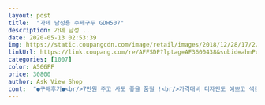 ```yaml
---
layout: post 
title:  "가데 남성용 수제구두 GDH507" 
description: 가데 남성 ..
date: 2020-05-13 02:53:39 
img: https://static.coupangcdn.com/image/retail/images/2018/12/28/17/2/93dea0ec-636f-4af8-939f-ded92bfa0a8c.jpg 
linkUrl: https://link.coupang.com/re/AFFSDP?lptag=AF3600438&subid=ahnPublicAsk&pageKey=172735010&itemId=493624111&vendorItemId=4252507547&traceid=V0-113-c9a9dd020533bd88 
categories: [1007] 
color: A566FF 
price: 30800 
author: Ask View Shop 
cont:  "●구매후기●<br/>7만원 주고 사도 좋을 품질 !<br/>가격대비 디자인도 예쁘고 색감도 세련됐네요<br/>겨울 구두가 망가졌다... <br/>큰일이다!<br/>구두 신발에 대해 잘모르나 큰 하자는 없지만 아무래 저가다 보니 자세히 자세히 보면 마감이 조금 안좋긴해요 그래도 가격 감안하면 좋은품질같아요사이즈 정사이즈고 디자인도 마음에드네요 급하게 필요하고하루밖에 안신을려고 샀는데 잘고른것 같아서 좋아요<br/>근데 품질이... <br/>.<br/><br/>급하게 신랑 신을 구두가 필요해서 구입했는데<br/>나중에도 구두 필요하면 재구매의사 있어요<br/>내일 장례식장에 가야하는데 생각해보니<br/>대만족입니다 ^^<br/>많이 파세요!!!!<br/>문득 , “혹시 쿠팡에 새벽배송이 ??” 생각나서 보니,<br/>배송 로켓 배송으로 하루 만에 받았어요<br/>부담없이 지르세요 !<br/>빈티디하게 앞에 그라데이션 광빨 센스까지!<br/>사이즈도 정사이즈로 보시면 되요<br/>아 그리고 페이퍼플레인에서 배송해주네요<br/>아침에 문열어보니 역시나 도착 !<br/>여름 껄 신고갈 수도 없고 ㄷㄷㄷ<br/>와우! 환타스틱 !<br/>이건 사야되!<br/>이건 한 번 신고 버려도 본전이다 라는 생각에 급 주문!<br/>이게 3만원짜리? 레알??  와우!<br/>있다! 것도 3만원짜리가<br/>저녁 늦은 퇴근이라 살만한 곳이 없당ㅜㅜ<br/>평소 일년에 행사 때만 구두 신는 저 같은 분들은<br/>품질이... <br/>.<br/><br/>" 
---
```

